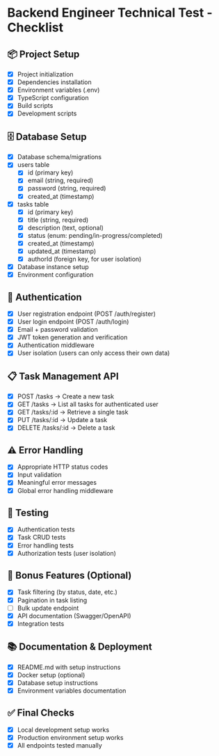 # Backend Engineer Technical Test - Checklist

## 📦 Project Setup
- [x] Project initialization
- [x] Dependencies installation
- [x] Environment variables (.env)
- [x] TypeScript configuration
- [x] Build scripts
- [x] Development scripts

## 🗄️ Database Setup
- [x] Database schema/migrations
- [x] users table
  - [x] id (primary key)
  - [x] email (string, required)
  - [x] password (string, required)
  - [x] created_at (timestamp)
- [x] tasks table
  - [x] id (primary key)
  - [x] title (string, required)
  - [x] description (text, optional)
  - [x] status (enum: pending/in-progress/completed)
  - [x] created_at (timestamp)
  - [x] updated_at (timestamp)
  - [x] authorId (foreign key, for user isolation)
- [x] Database instance setup
- [x] Environment configuration

## 🔐 Authentication
- [x] User registration endpoint (POST /auth/register)
- [x] User login endpoint (POST /auth/login)
- [x] Email + password validation
- [x] JWT token generation and verification
- [x] Authentication middleware
- [x] User isolation (users can only access their own data)

## 📋 Task Management API
- [x] POST /tasks → Create a new task
- [x] GET /tasks → List all tasks for authenticated user
- [x] GET /tasks/:id → Retrieve a single task
- [x] PUT /tasks/:id → Update a task
- [x] DELETE /tasks/:id → Delete a task

## ⚠️ Error Handling
- [x] Appropriate HTTP status codes
- [x] Input validation
- [x] Meaningful error messages
- [x] Global error handling middleware

## 🧪 Testing
- [x] Authentication tests
- [x] Task CRUD tests
- [x] Error handling tests
- [x] Authorization tests (user isolation)

## 🎯 Bonus Features (Optional)
- [x] Task filtering (by status, date, etc.)
- [x] Pagination in task listing
- [ ] Bulk update endpoint
- [x] API documentation (Swagger/OpenAPI)
- [x] Integration tests

## 📚 Documentation & Deployment
- [x] README.md with setup instructions
- [x] Docker setup (optional)
- [x] Database setup instructions
- [x] Environment variables documentation

## ✅ Final Checks
- [x] Local development setup works
- [x] Production environment setup works
- [x] All endpoints tested manually